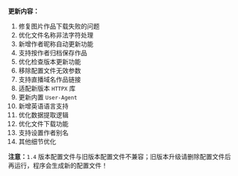 **更新内容：**

1. 修复图片作品下载失败的问题
2. 优化文件名称非法字符处理
3. 新增作者昵称自动更新功能
4. 支持按作者归档保存作品
5. 优化检查版本更新功能
6. 移除配置文件无效参数
7. 支持直播域名作品链接
8. 适配新版本 `HTTPX` 库
9. 更新内置 `User-Agent`
10. 新增英语语言支持
11. 优化数据提取逻辑
12. 优化文件下载功能
13. 支持设置作者别名
14. 其他细节优化

<p><strong>注意：</strong><code>1.4</code> 版本配置文件与旧版本配置文件不兼容；旧版本升级请删除配置文件后再运行，程序会生成新的配置文件！</p>
